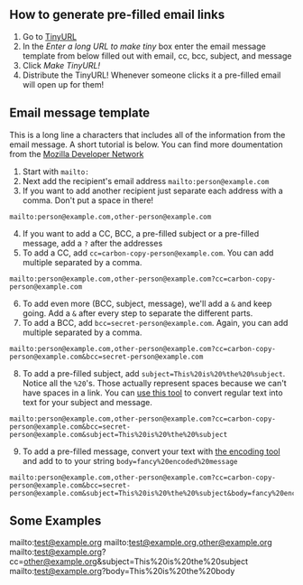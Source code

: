 ## How to generate pre-filled email links

1. Go to [TinyURL](tinyurl.com)
2. In the *Enter a long URL to make tiny* box enter the email message template from below filled out with email, cc, bcc, subject, and message
3. Click *Make TinyURL!*
4. Distribute the TinyURL!  Whenever someone clicks it a pre-filled email will open up for them!

## Email message template

This is a long line a characters that includes all of the information from the email message. A short tutorial is below.  You can find more doumentation from the [Mozilla Developer Network](https://developer.mozilla.org/en-US/docs/Learn/HTML/Introduction_to_HTML/Creating_hyperlinks#E-mail_links)

1. Start with `mailto:`
2. Next add the recipient's email address `mailto:person@example.com`
3. If you want to add another recipient just separate each address with a comma.  Don't put a space in there!
```
mailto:person@example.com,other-person@example.com
```
4. If you want to add a CC, BCC, a pre-filled subject or a pre-filled message, add a `?` after the addresses
5. To add a CC, add `cc=carbon-copy-person@example.com`.  You can add multiple separated by a comma.
```
mailto:person@example.com,other-person@example.com?cc=carbon-copy-person@example.com
```
6. To add even more (BCC, subject, message), we'll add a `&` and keep going.  Add a `&` after every step to separate the different parts. 
7. To add a BCC, add `bcc=secret-person@example.com`.  Again, you can add multiple separated by a comma.
```
mailto:person@example.com,other-person@example.com?cc=carbon-copy-person@example.com&bcc=secret-person@example.com
```
8. To add a pre-filled subject, add `subject=This%20is%20%the%20%subject`.  Notice all the `%20`'s.  Those actually represent spaces because we can't have spaces in a link. You can [use this tool](https://meyerweb.com/eric/tools/dencoder/) to convert regular text into text for your subject and message.
```
mailto:person@example.com,other-person@example.com?cc=carbon-copy-person@example.com&bcc=secret-person@example.com&subject=This%20is%20%the%20%subject
```
9. To add a pre-filled message, convert your text with [the encoding tool](https://meyerweb.com/eric/tools/dencoder/) and add to to your string `body=fancy%20encoded%20message`
```
mailto:person@example.com,other-person@example.com?cc=carbon-copy-person@example.com&bcc=secret-person@example.com&subject=This%20is%20%the%20%subject&body=fancy%20encoded%20message
```

## Some Examples
mailto:test@example.org
mailto:test@example.org,other@example.org
mailto:test@example.org?cc=other@example.org&subject=This%20is%20the%20subject
mailto:test@example.org?body=This%20is%20the%20body